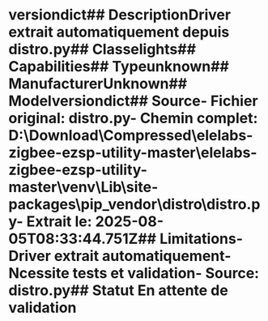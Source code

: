 # versiondict##  DescriptionDriver extrait automatiquement depuis distro.py##  Classelights##  Capabilities##  Typeunknown##  ManufacturerUnknown##  Modelversiondict##  Source- **Fichier original**: distro.py- **Chemin complet**: D:\Download\Compressed\elelabs-zigbee-ezsp-utility-master\elelabs-zigbee-ezsp-utility-master\venv\Lib\site-packages\pip\_vendor\distro\distro.py- **Extrait le**: 2025-08-05T08:33:44.751Z##  Limitations- Driver extrait automatiquement- Ncessite tests et validation- Source: distro.py##  Statut En attente de validation